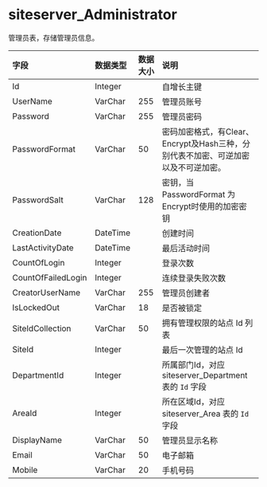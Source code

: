 # siteserver_Administrator

管理员表，存储管理员信息。

| 字段 | 数据类型 | 数据大小 | 说明 |
| :----- | :----- | :----- | :----- |
|Id	|Integer|		|自增长主键|
|UserName	|VarChar	|255	|管理员账号|
|Password	|VarChar	|255	|管理员密码|
|PasswordFormat	|VarChar|	50	|密码加密格式，有Clear、Encrypt及Hash三种，分别代表不加密、可逆加密以及不可逆加密。|
|PasswordSalt	|VarChar	|128	|密钥，当 PasswordFormat 为Encrypt时使用的加密密钥|
|CreationDate	|DateTime	|	|创建时间|
|LastActivityDate	|DateTime	|	|最后活动时间|
|CountOfLogin	|Integer|		|登录次数|
|CountOfFailedLogin|	Integer	|	|连续登录失败次数|
|CreatorUserName	|VarChar	|255	|管理员创建者|
|IsLockedOut	|VarChar	|18	|是否被锁定|
|SiteIdCollection	|VarChar|	50	|拥有管理权限的站点 Id 列表|
|SiteId	|Integer|		|最后一次管理的站点 Id|
|DepartmentId	|Integer|		|所属部门Id，对应 siteserver_Department 表的 `Id` 字段|
|AreaId	|Integer|		|所在区域Id，对应 siteserver_Area 表的 `Id` 字段|
|DisplayName	|VarChar	|50	|管理员显示名称|
|Email	|VarChar	|50|	电子邮箱|
|Mobile	|VarChar	|20	|手机号码|
